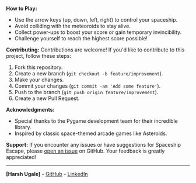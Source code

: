 
**How to Play:**
- Use the arrow keys (up, down, left, right) to control your spaceship.
- Avoid colliding with the meteoroids to stay alive.
- Collect power-ups to boost your score or gain temporary invincibility.
- Challenge yourself to reach the highest score possible!

**Contributing:**
Contributions are welcome! If you'd like to contribute to this project, follow these steps:
1. Fork this repository.
2. Create a new branch (`git checkout -b feature/improvement`).
3. Make your changes.
4. Commit your changes (`git commit -am 'Add some feature'`).
5. Push to the branch (`git push origin feature/improvement`).
6. Create a new Pull Request.


**Acknowledgments:**
- Special thanks to the Pygame development team for their incredible library.
- Inspired by classic space-themed arcade games like Asteroids.

**Support:**
If you encounter any issues or have suggestions for Spaceship Escape, please [open an issue](https://github.com/yourusername/spaceship-escape/issues) on GitHub. Your feedback is greatly appreciated!

---

**[Harsh Ugale]** - [GitHub](https://github.com/HarshalUgale007) - [LinkedIn](https://linkedin.com/in/harshal-ugale)
